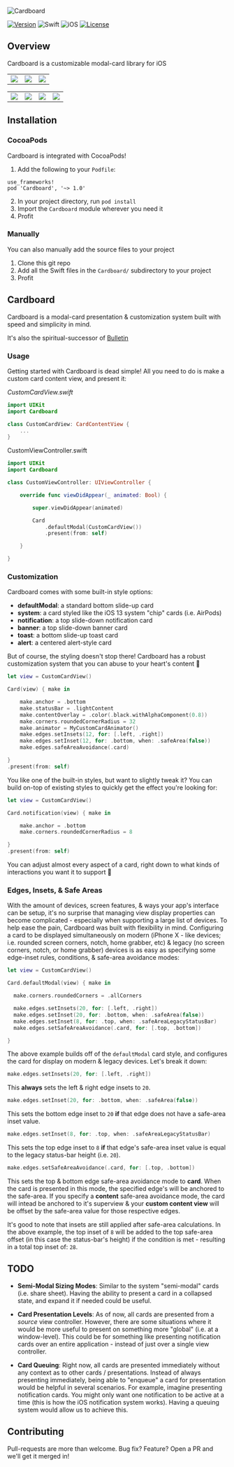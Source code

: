![Cardboard](Assets/Banner.png)

[![Version](https://img.shields.io/cocoapods/v/Cardboard.svg?style=for-the-badge)](http://cocoapods.org/pods/Cardboard)
![Swift](https://img.shields.io/badge/Swift-5-orange.svg?style=for-the-badge)
![iOS](https://img.shields.io/badge/iOS-13--15-green.svg?style=for-the-badge)
[![License](https://img.shields.io/cocoapods/l/Cardboard.svg?style=for-the-badge)](http://cocoapods.org/pods/Cardboard)

## Overview

Cardboard is a customizable modal-card library for iOS

<table>
  <tr>
    <td style="border-color:transparent"><img src="Assets/Default.gif"/></td>
    <td style="border-color:transparent"><img src="Assets/Notification.gif"/></td>
    <td style="border-color:transparent"><img src="Assets/System.gif"/></td>
  </tr>
</table>
<table>
  <tr>
    <td style="border-color:transparent"><img src="Assets/Toast.gif"/></td>
    <td style="border-color:transparent"><img src="Assets/Alert.gif"/></td>
    <td style="border-color:transparent"><img src="Assets/Banner.gif"/></td>
    <td style="border-color:transparent"><img src="Assets/Custom.gif"/></td>
  </tr>
</table>

## Installation

### CocoaPods
Cardboard is integrated with CocoaPods!

1. Add the following to your `Podfile`:
```
use_frameworks!
pod 'Cardboard', '~> 1.0'
```
2. In your project directory, run `pod install`
3. Import the `Cardboard` module wherever you need it
4. Profit

### Manually
You can also manually add the source files to your project

1. Clone this git repo
2. Add all the Swift files in the `Cardboard/` subdirectory to your project
3. Profit

## Cardboard

Cardboard is a modal-card presentation & customization system built with speed and simplicity in mind.

It's also the spiritual-successor of [Bulletin](https://github.com/mitchtreece/Bulletin)

### Usage

Getting started with Cardboard is dead simple! All you need to do is make a custom card content view, and present it:

*CustomCardView.swift*
```swift
import UIKit
import Cardboard

class CustomCardView: CardContentView {
    ...
}
```

CustomViewController.swift
```swift
import UIKit
import Cardboard

class CustomViewController: UIViewController {

    override func viewDidAppear(_ animated: Bool) {

        super.viewDidAppear(animated)

        Card
            .defaultModal(CustomCardView())
            .present(from: self)

    }

}
```

### Customization

Cardboard comes with some built-in style options:

- **defaultModal**: a standard bottom slide-up card
- **system**: a card styled like the iOS 13 system "chip" cards (i.e. AirPods)
- **notification**: a top slide-down notification card
- **banner**: a top slide-down banner card
- **toast**: a bottom slide-up toast card
- **alert**: a centered alert-style card

But of course, the styling doesn't stop there! Cardboard has a robust customization system that you can abuse to your heart's content 🤪

```swift
let view = CustomCardView()

Card(view) { make in

    make.anchor = .bottom
    make.statusBar = .lightContent
    make.contentOverlay = .color(.black.withAlphaComponent(0.8))
    make.corners.roundedCornerRadius = 32
    make.animator = MyCustomCardAnimator()
    make.edges.setInsets(12, for: [.left, .right])
    make.edges.setInset(12, for: .bottom, when: .safeArea(false))
    make.edges.safeAreaAvoidance(.card)

}
.present(from: self)
```

You like one of the built-in styles, but want to slightly tweak it? You can build on-top of existing styles to quickly get the effect you're looking for:

```swift
let view = CustomCardView()

Card.notification(view) { make in

    make.anchor = .bottom
    make.corners.roundedCornerRadius = 8

}
.present(from: self)
```

You can adjust almost every aspect of a card, right down to what kinds of interactions you want it to support 🎉

### Edges, Insets, & Safe Areas

With the amount of devices, screen features, & ways your app's interface can be setup, it's no surprise that managing view display properties can become complicated - especially when supporting a large list of devices. To help ease the pain, Cardboard was built with flexibility in mind. Configuring a card to be displayed simultaneously on modern (iPhone X - like devices; i.e. rounded screen corners, notch, home grabber, etc) & legacy (no screen corners, notch, or home grabber) devices is as easy as specifying some edge-inset rules, conditions, & safe-area avoidance modes:

```swift
let view = CustomCardView()

Card.defaultModal(view) { make in

  make.corners.roundedCorners = .allCorners

  make.edges.setInsets(20, for: [.left, .right])
  make.edges.setInset(20, for: .bottom, when: .safeArea(false))
  make.edges.setInset(8, for: .top, when: .safeAreaLegacyStatusBar)
  make.edges.setSafeAreaAvoidance(.card, for: [.top, .bottom])

}
```

The above example builds off of the `defaultModal` card style, and configures the card for display on modern & legacy devices. Let's break it down:

```swift
make.edges.setInsets(20, for: [.left, .right])
```

This **always** sets the left & right edge insets to `20`.

```swift
make.edges.setInset(20, for: .bottom, when: .safeArea(false))
```

This sets the bottom edge inset to `20` **if** that edge does not have a safe-area inset value.

```swift
make.edges.setInset(8, for: .top, when: .safeAreaLegacyStatusBar)
```

This sets the top edge inset to `8` **if** that edge's safe-area inset value is equal to the legacy status-bar height (i.e. `20`).

```swift
make.edges.setSafeAreaAvoidance(.card, for: [.top, .bottom])
```

This sets the top & bottom edge safe-area avoidance mode to **card**. When the card is presented in this mode, the specified edge's will be anchored to the safe-area. If you specify a **content** safe-area avoidance mode, the card will intead be anchored to it's superview & your **custom content view** will be offset by the safe-area value for those respective edges. 

It's good to note that insets are still applied after safe-area calculations. In the above example, the top inset of `8` will be added to the top safe-area offset (in this case the status-bar's height) if the condition is met - resulting in a total top inset of: `28`.

## TODO

- **Semi-Modal Sizing Modes**: Similar to the system "semi-modal" cards (i.e. share sheet). Having the ability to present a card in a collapsed state, and expand it if needed could be useful.

- **Card Presentation Levels**: As of now, all cards are presented from a *source* view controller. However, there are some situations where it would be more useful to present on something more "global" (i.e. at a window-level). This could be for something like presenting notification cards over an entire application - instead of just over a single view controller.

- **Card Queuing**: Right now, all cards are presented immediately without any context as to other cards / presentations. Instead of always presenting immediately, being able to "enqueue" a card for presentation would be helpful in several scenarios. For example, imagine presenting notification cards. You might only want one notification to be active at a time (this is how the iOS notification system works). Having a queuing system would allow us to achieve this.

## Contributing

Pull-requests are more than welcome. Bug fix? Feature? Open a PR and we'll get it merged in!
